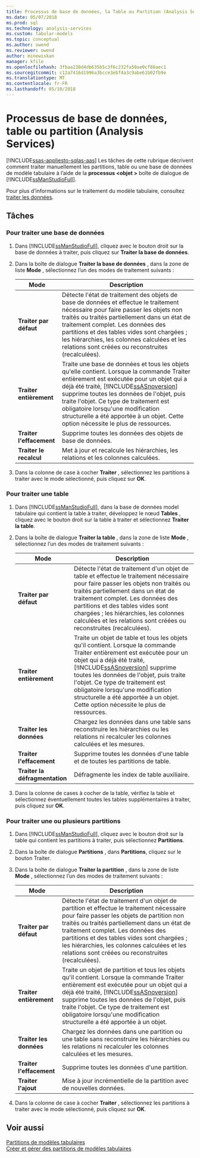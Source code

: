 ```yaml
---
title: Processus de base de données, la Table ou Partition (Analysis Services) | Documents Microsoft
ms.date: 05/07/2018
ms.prod: sql
ms.technology: analysis-services
ms.custom: tabular-models
ms.topic: conceptual
ms.author: owend
ms.reviewer: owend
author: minewiskan
manager: kfile
ms.openlocfilehash: 3fbaa230d4db635b5c3f6c232fa50ae0cf88aec1
ms.sourcegitcommit: c12a7416d1996a3bcce3ebf4a3c9abe61b02fb9e
ms.translationtype: MT
ms.contentlocale: fr-FR
ms.lasthandoff: 05/10/2018
---
```

# <a name="process-database-table-or-partition-analysis-services"></a>Processus de base de données, table ou partition (Analysis Services)
[!INCLUDE[ssas-appliesto-sqlas-aas](../../includes/ssas-appliesto-sqlas-aas.md)]
  Les tâches de cette rubrique décrivent comment traiter manuellement les partitions, table ou une base de données de modèle tabulaire à l’aide de la **processus \<objet >** boîte de dialogue de [!INCLUDE[ssManStudioFull](../../includes/ssmanstudiofull-md.md)].  
  
 Pour plus d’informations sur le traitement du modèle tabulaire, consultez [traiter les données](../../analysis-services/tabular-models/process-data-ssas-tabular.md).  
  
##  <a name="bkmk_process_tasks"></a> Tâches  
  
###  <a name="bkmk_process_db"></a> Pour traiter une base de données  
  
1.  Dans [!INCLUDE[ssManStudioFull](../../includes/ssmanstudiofull-md.md)], cliquez avec le bouton droit sur la base de données à traiter, puis cliquez sur **Traiter la base de données**.  
  
2.  Dans la boîte de dialogue **Traiter la base de données** , dans la zone de liste **Mode** , sélectionnez l’un des modes de traitement suivants :  
  
    |Mode|Description|  
    |----------|-----------------|  
    |**Traiter par défaut**|Détecte l'état de traitement des objets de base de données et effectue le traitement nécessaire pour faire passer les objets non traités ou traités partiellement dans un état de traitement complet. Les données des partitions et des tables vides sont chargées ; les hiérarchies, les colonnes calculées et les relations sont créées ou reconstruites (recalculées).|  
    |**Traiter entièrement**|Traite une base de données et tous les objets qu'elle contient. Lorsque la commande Traiter entièrement est exécutée pour un objet qui a déjà été traité, [!INCLUDE[ssASnoversion](../../includes/ssasnoversion-md.md)] supprime toutes les données de l'objet, puis traite l'objet. Ce type de traitement est obligatoire lorsqu'une modification structurelle a été apportée à un objet. Cette option nécessite le plus de ressources.|  
    |**Traiter l'effacement**|Supprime toutes les données des objets de base de données.|  
    |**Traiter le recalcul**|Met à jour et recalcule les hiérarchies, les relations et les colonnes calculées.|  
  
3.  Dans la colonne de case à cocher **Traiter** , sélectionnez les partitions à traiter avec le mode sélectionné, puis cliquez sur **OK**.  
  
###  <a name="bkmk_process_table"></a> Pour traiter une table  
  
1.  Dans [!INCLUDE[ssManStudioFull](../../includes/ssmanstudiofull-md.md)], dans la base de données model tabulaire qui contient la table à traiter, développez le nœud **Tables** , cliquez avec le bouton droit sur la table à traiter et sélectionnez **Traiter la table**.  
  
2.  Dans la boîte de dialogue **Traiter la table** , dans la zone de liste **Mode** , sélectionnez l’un des modes de traitement suivants :  
  
    |Mode|Description|  
    |----------|-----------------|  
    |**Traiter par défaut**|Détecte l'état de traitement d'un objet de table et effectue le traitement nécessaire pour faire passer les objets non traités ou traités partiellement dans un état de traitement complet. Les données des partitions et des tables vides sont chargées ; les hiérarchies, les colonnes calculées et les relations sont créées ou reconstruites (recalculées).|  
    |**Traiter entièrement**|Traite un objet de table et tous les objets qu'il contient. Lorsque la commande Traiter entièrement est exécutée pour un objet qui a déjà été traité, [!INCLUDE[ssASnoversion](../../includes/ssasnoversion-md.md)] supprime toutes les données de l'objet, puis traite l'objet. Ce type de traitement est obligatoire lorsqu'une modification structurelle a été apportée à un objet. Cette option nécessite le plus de ressources.|  
    |**Traiter les données**|Chargez les données dans une table sans reconstruire les hiérarchies ou les relations ni recalculer les colonnes calculées et les mesures.|  
    |**Traiter l'effacement**|Supprime toutes les données d'une table et de toutes les partitions de table.|  
    |**Traiter la défragmentation**|Défragmente les index de table auxiliaire.|  
  
3.  Dans la colonne de cases à cocher de la table, vérifiez la table et sélectionnez éventuellement toutes les tables supplémentaires à traiter, puis cliquez sur **OK**.  
  
###  <a name="bkmk_process_partition"></a> Pour traiter une ou plusieurs partitions  
  
1.  Dans [!INCLUDE[ssManStudioFull](../../includes/ssmanstudiofull-md.md)], cliquez avec le bouton droit sur la table qui contient les partitions à traiter, puis sélectionnez **Partitions**.  
  
2.  Dans la boîte de dialogue **Partitions** , dans **Partitions**, cliquez sur le bouton Traiter.  
  
3.  Dans la boîte de dialogue **Traiter la partition** , dans la zone de liste **Mode** , sélectionnez l’un des modes de traitement suivants :  
  
    |Mode|Description|  
    |----------|-----------------|  
    |**Traiter par défaut**|Détecte l'état de traitement d'un objet de partition et effectue le traitement nécessaire pour faire passer les objets de partition non traités ou traités partiellement dans un état de traitement complet. Les données des partitions et des tables vides sont chargées ; les hiérarchies, les colonnes calculées et les relations sont créées ou reconstruites (recalculées).|  
    |**Traiter entièrement**|Traite un objet de partition et tous les objets qu'il contient. Lorsque la commande Traiter entièrement est exécutée pour un objet qui a déjà été traité, [!INCLUDE[ssASnoversion](../../includes/ssasnoversion-md.md)] supprime toutes les données de l'objet, puis traite l'objet. Ce type de traitement est obligatoire lorsqu'une modification structurelle a été apportée à un objet.|  
    |**Traiter les données**|Chargez les données dans une partition ou une table sans reconstruire les hiérarchies ou les relations ni recalculer les colonnes calculées et les mesures.|  
    |**Traiter l'effacement**|Supprime toutes les données d'une partition.|  
    |**Traiter l'ajout**|Mise à jour incrémentielle de la partition avec de nouvelles données.|  
  
4.  Dans la colonne de case à cocher **Traiter** , sélectionnez les partitions à traiter avec le mode sélectionné, puis cliquez sur **OK**.  
  
## <a name="see-also"></a>Voir aussi  
 [Partitions de modèles tabulaires](../../analysis-services/tabular-models/tabular-model-partitions-ssas-tabular.md)   
 [Créer et gérer des partitions de modèles tabulaires](../../analysis-services/tabular-models/create-and-manage-tabular-model-partitions-ssas-tabular.md)  
  
  

